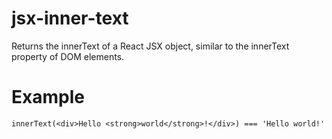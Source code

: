 # jsx-inner-text
Returns the innerText of a React JSX object, similar to the innerText property of DOM elements.

# Example
```JS
innerText(<div>Hello <strong>world</strong>!</div>) === 'Hello world!'
```
